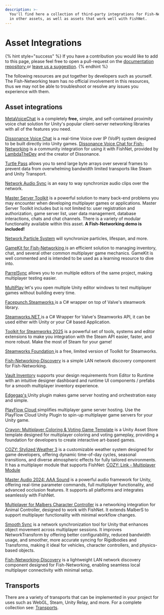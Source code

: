 ```yaml
---
description: >-
  You'll find here a collection of third-party integrations for Fish-Networking
  in other assets, as well as assets that work well with FishNet.
---
```


# Asset Integrations

{% hint style="success" %}
If you have a contribution you would like to add to this page, please feel free to open a pull-request on the [documentation repository ](https://github.com/FirstGearGames/FishNet-Documentation)or [leave us a suggestion](https://github.com/FirstGearGames/FishNet/discussions).
{% endhint %}

The following resources are put together by developers such as yourself. The Fish-Networking team has no official involvement in this resources, thus we may not be able to troubleshoot or resolve any issues you experience with them.

## Asset integrations

[MetaVoiceChat](https://github.com/Metater/MetaVoiceChat) is a completely **free,** simple, and self-contained proximity voice chat solution for&#x20;Unity's popular client-server networking libraries with all of&#x20;the features you need.

[Dissonance Voice Chat](https://assetstore.unity.com/packages/tools/audio/dissonance-voice-chat-70078) is a real-time Voice over IP (VoIP) system designed to be built directly into Unity games. [Dissonance Voice Chat for Fish-Networking](https://github.com/LambdaTheDev/DissonanceVoiceForFishNet) is a community integration for using it with FishNet, provided by [LambdaTheDev](https://github.com/LambdaTheDev) and the creator of Dissonance.

[Turtle Pass](https://github.com/DanielSnd/TurtlePass) allows you to send large byte arrays over several frames to prevent data from overwhelming bandwidth limited transports like Steam and Unity Transport.

[Network Audio Sync](https://github.com/LambdaTheDev/NetworkAudioSync) is an easy to way synchronize audio clips over the network.

[Master Server Toolkit](https://assetstore.unity.com/packages/tools/network/master-server-toolkit-194832) is a powerful solution to many back-end problems you may encounter when developing multiplayer games or applications. Master Server Toolkit includes but is not limited to: user registration and authorization, game server list, user data management, database interactions, chats and chat channels. There is a variety of modular functionality available within this asset. **A Fish-Networking demo is included!**

[Network Particle System](https://github.com/celojevic/NetworkParticleSystem) will synchronize particles, lifespan, and more.

[GameKit for Fish-Networking ](https://github.com/FirstGearGames/GameKit)is an efficient solution to managing inventory, chat, and several other common multiplayer game mechanics. GameKit is well commented and is intended to be used as a learning resource to dive into.

[ParrelSync](https://github.com/VeriorPies/ParrelSync) allows you to run multiple editors of the same project, making multiplayer testing easier.

[MultiPlay](https://assetstore.unity.com/packages/tools/utilities/multiplay-170209) let's you open multiple Unity editor windows to test multiplayer games without building every time.

[Facepunch.Steamworks ](https://github.com/Facepunch/Facepunch.Steamworks)is a C# wrapper on top of Valve's steamwork library.

[Steamworks.NET ](https://github.com/rlabrecque/Steamworks.NET)is a C# Wrapper for Valve's Steamworks API, it can be used either with Unity or your C# based Application.

[Toolkit for Steamworks 2025](https://assetstore.unity.com/packages/tools/integration/toolkit-for-steamworks-2025-299310) is a powerful set of tools, systems and editor extensions to make you integration with the Steam API easier, faster, and more robust. Make the most of Steam for your game!

[Steamworks Foundation ](https://github.com/heathen-engineering/Toolkit-for-Steamworks-Foundation)is a free, limited version of Toolkit for Steamworks.

[Fish-Networking-Discovery](fish-network-discovery.md) is a simple LAN network discovery component for Fish-Networking.

[Vault Inventory](https://assetstore.unity.com/packages/tools/game-toolkits/vault-inventory-93933) supports your design requirements from Editor to Runtime with an intuitive designer dashboard and runtime UI components / prefabs for a smooth multiplayer inventory experience.

[Edgegap's ](https://assetstore.unity.com/packages/tools/network/edgegap-game-server-hosting-212563)Unity plugin makes game server hosting and orchestration easy and simple.

[PlayFlow Cloud ](https://assetstore.unity.com/packages/tools/network/playflow-cloud-206903)simplifies multiplayer game server hosting. Use the PlayFlow Cloud Unity Plugin to spin-up multiplayer game servers for your Unity game.

[Crayon: Multiplayer Coloring & Voting Game Template](https://assetstore.unity.com/packages/templates/packs/crayon-multiplayer-coloring-voting-game-template-279432) is a Unity Asset Store template designed for multiplayer coloring and voting gameplay, providing a foundation for developers to create interactive art-based games.

[COZY: Stylized Weather 3](https://assetstore.unity.com/packages/tools/utilities/cozy-stylized-weather-3-271742) is a customizable weather system designed for game developers, offering dynamic time-of-day cycles, seasonal transitions, and diverse atmospheric effects for fully tailored environments. It has a multiplayer module that supports FishNet: [COZY: Link - Multiplayer Module](https://assetstore.unity.com/packages/tools/network/cozy-link-multiplayer-module-238669)

[Master Audio 2024: AAA Sound](https://assetstore.unity.com/packages/tools/audio/master-audio-2024-aaa-sound-287785) is a powerful audio framework for Unity, offering real-time parameter commands, full multiplayer functionality, and advanced occlusion features. It supports all platforms and integrates seamlessly with FishNet.

[Multiplayer for Malbers Character Controller](https://assetstore.unity.com/packages/tools/integration/multiplayer-for-malbers-character-controller-300747) is a networking integration for Animal Controller, designed to work with FishNet. It extends MalberS to support multiplayer functionality with minimal workflow changes.

[Smooth Sync](https://assetstore.unity.com/packages/tools/network/smooth-sync-96925) is a network synchronization tool for Unity that enhances object movement across multiplayer sessions. It improves NetworkTransform by offering better configurability, reduced bandwidth usage, and smoother, more accurate syncing for Rigidbodies and Transforms, making it ideal for vehicles, character controllers, and physics-based objects.

[Fish-Networking-Discovery](fish-network-discovery.md) is a lightweight LAN network discovery component designed for Fish-Networking, enabling seamless local multiplayer connectivity with minimal setup.

## Transports

There are a variety of transports that can be implemented in your project for uses such as WebGL, Steam, Unity Relay, and more. For a complete collection see: [Transports](../../guides/high-level-overview/transports.md).
